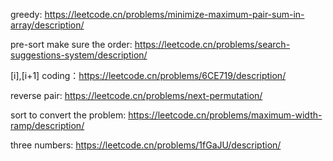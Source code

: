 greedy:
https://leetcode.cn/problems/minimize-maximum-pair-sum-in-array/description/

pre-sort make sure the order:
https://leetcode.cn/problems/search-suggestions-system/description/


[i],[i+1] coding：https://leetcode.cn/problems/6CE719/description/

reverse pair:
https://leetcode.cn/problems/next-permutation/

sort to convert the problem:
https://leetcode.cn/problems/maximum-width-ramp/description/

three numbers:
https://leetcode.cn/problems/1fGaJU/description/